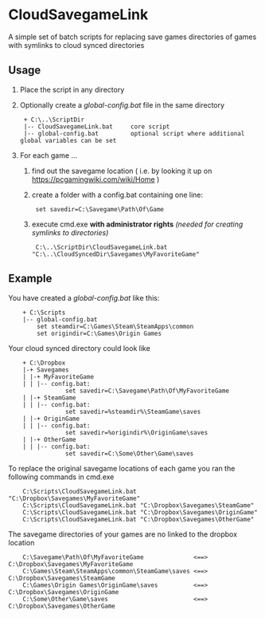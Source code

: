 # CloudSavegameLink

A simple set of batch scripts for replacing save games directories of games with symlinks to cloud synced directories

## Usage

1. Place the script in any directory
2. Optionally create a _global-config.bat_ file in the same directory

        + C:\..\ScriptDir  
        |-- CloudSavegameLink.bat     core script
        |-- global-config.bat         optional script where additional global variables can be set

2. For each game ...
    1. find out the savegame location ( i.e. by looking it up on https://pcgamingwiki.com/wiki/Home )
    2. create a folder with a config.bat containing one line:

            set savedir=C:\Savegame\Path\Of\Game

    3. execute cmd.exe **with administrator rights** _(needed for creating symlinks to directories)_

            C:\..\ScriptDir\CloudSavegameLink.bat "C:\..\CloudSyncedDir\Savegames\MyFavoriteGame"

## Example

You have created a _global-config.bat_ like this:

        + C:\Scripts
        |-- global-config.bat
            set steamdir=C:\Games\Steam\SteamApps\common
            set origindir=C:\Games\Origin Games

Your cloud synced directory could look like

        + C:\Dropbox
        |-+ Savegames
        | |-+ MyFavoriteGame
        | | |-- config.bat:
                    set savedir=C:\Savegame\Path\Of\MyFavoriteGame 
        | |-+ SteamGame
        | | |-- config.bat:
                    set savedir=%steamdir%\SteamGame\saves
        | |-+ OriginGame
        | | |-- config.bat:
                    set savedir=%origindir%\OriginGame\saves
        | |-+ OtherGame
        | | |-- config.bat:
                    set savedir=C:\Some\Other\Game\saves

To replace the original savegame locations of each game you ran the following commands in cmd.exe

        C:\Scripts\CloudSavegameLink.bat "C:\Dropbox\Savegames\MyFavoriteGame"
        C:\Scripts\CloudSavegameLink.bat "C:\Dropbox\Savegames\SteamGame"
        C:\Scripts\CloudSavegameLink.bat "C:\Dropbox\Savegames\OriginGame"
        C:\Scripts\CloudSavegameLink.bat "C:\Dropbox\Savegames\OtherGame"

The savegame directories of your games are no linked to the dropbox location

        C:\Savegame\Path\Of\MyFavoriteGame              <==> C:\Dropbox\Savegames\MyFavoriteGame
        C:\Games\Steam\SteamApps\common\SteamGame\saves <==> C:\Dropbox\Savegames\SteamGame
        C:\Games\Origin Games\OriginGame\saves          <==> C:\Dropbox\Savegames\OriginGame
        C:\Some\Other\Game\saves                        <==> C:\Dropbox\Savegames\OtherGame